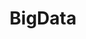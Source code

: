 ---
lang: zh-CN
title: BigData
description: BigData 技术栈积累
home: true
heroImage: https://cdn-statics.zmn.cn/_nuxt/img/logo_web.b793f2a.png
heroText: BigData 编程之旅
tagline: 🐘
actions:
- text: Hadoop
  link: /java/kafka/01/
  type: primary
- text: Scala
  link: /java/redis/01/
  type: secondary
- text: Spark
  link: /java/es/01/
  type: primary

features:
- title: Hadoop
  details: CDH 生态全打通



footer: faustine 2022

---